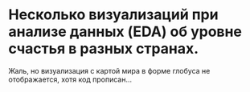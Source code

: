 # Несколько визуализаций при анализе данных (EDA) об уровне счастья в разных странах.  

Жаль, но визуализация с картой мира в форме глобуса не отображается, хотя код прописан...
